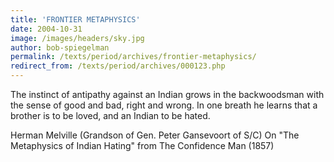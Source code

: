 ```yaml
---
title: 'FRONTIER METAPHYSICS'
date: 2004-10-31
image: /images/headers/sky.jpg
author: bob-spiegelman
permalink: /texts/period/archives/frontier-metaphysics/
redirect_from: /texts/period/archives/000123.php
---
```

The instinct of antipathy against an Indian grows in the backwoodsman with the sense of good and bad, right and wrong. In one breath he learns that a brother is to be loved, and an Indian to be hated.

Herman Melville
(Grandson of Gen. Peter Gansevoort of S/C)
On "The Metaphysics of Indian Hating"
from The Confidence Man (1857)
